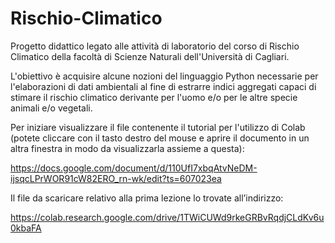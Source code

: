 # Rischio-Climatico

Progetto didattico legato alle attività di laboratorio del corso di Rischio Climatico della facoltà di Scienze Naturali 
dell'Università di Cagliari.

L'obiettivo è acquisire alcune nozioni del linguaggio Python necessarie per l'elaborazioni di dati ambientali al fine di estrarre 
indici aggregati capaci di stimare il rischio climatico derivante per l'uomo e/o per le altre specie animali e/o vegetali.

Per iniziare visualizzare il file contenente il tutorial per l'utilizzo di Colab (potete cliccare con il tasto destro del mouse e aprire il documento in un altra finestra in modo da visualizzarla assieme a questa):

https://docs.google.com/document/d/110UfI7xbqAtvNeDM-ijsqcLPrWOR91cW82ERO_rn-wk/edit?ts=607023ea

Il file da scaricare relativo alla prima lezione lo trovate all’indirizzo:  

https://colab.research.google.com/drive/1TWiCUWd9rkeGRBvRqdjCLdKv6u0kbaFA

